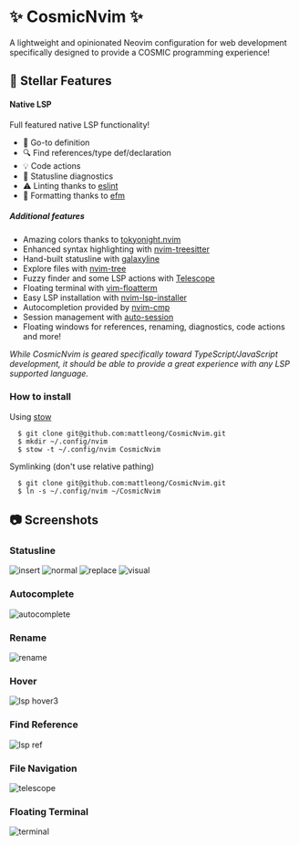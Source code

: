 # ✨ CosmicNvim ✨

A lightweight and opinionated Neovim configuration for web development specifically designed to provide a COSMIC programming experience!

## 🚀 Stellar Features

#### Native LSP

Full featured native LSP functionality!

- 📘 Go-to definition
- 🔍 Find references/type def/declaration
- 💡 Code actions
- 🚨 Statusline diagnostics
- ⚠️ Linting thanks to [eslint](https://github.com/williamboman/nvim-lsp-installer/blob/main/lua/nvim-lsp-installer/servers/eslint/README.md)
- 🔧 Formatting thanks to [efm](https://github.com/mattn/efm-langserver)

##### Additional features

- Amazing colors thanks to [tokyonight.nvim](https://github.com/folke/tokyonight.nvim)
- Enhanced syntax highlighting with [nvim-treesitter](https://github.com/nvim-treesitter/nvim-treesitter)
- Hand-built statusline with [galaxyline](https://github.com/NTBBloodbath/galaxyline.nvim)
- Explore files with [nvim-tree](https://github.com/kyazdani42/nvim-tree.lua)
- Fuzzy finder and some LSP actions with [Telescope](https://github.com/nvim-telescope/telescope.nvim)
- Floating terminal with [vim-floatterm](https://github.com/voldikss/vim-floaterm)
- Easy LSP installation with [nvim-lsp-installer](https://github.com/williamboman/nvim-lsp-installer)
- Autocompletion provided by [nvim-cmp](https://github.com/hrsh7th/nvim-cmp)
- Session management with [auto-session](https://github.com/rmagatti/auto-session)
- Floating windows for references, renaming, diagnostics, code actions and more!

_While CosmicNvim is geared specifically toward TypeScript/JavaScript development, it should be able to provide a great experience with any LSP supported language._

### How to install

Using [stow](https://www.gnu.org/software/stow/)

```
  $ git clone git@github.com:mattleong/CosmicNvim.git
  $ mkdir ~/.config/nvim
  $ stow -t ~/.config/nvim CosmicNvim
```

Symlinking (don't use relative pathing)

```
  $ git clone git@github.com:mattleong/CosmicNvim.git
  $ ln -s ~/.config/nvim ~/CosmicNvim
```

## 📷 Screenshots

### Statusline
![insert](https://user-images.githubusercontent.com/3721204/137990345-d036c2d1-0f9e-4d4e-bd6c-13e051609f61.png)
![normal](https://user-images.githubusercontent.com/3721204/137990346-8f614b6b-63da-471a-b5be-635b587f10a1.png)
![replace](https://user-images.githubusercontent.com/3721204/137990347-b59428d6-b5fe-4edb-8ceb-ab37b69b7e76.png)
![visual](https://user-images.githubusercontent.com/3721204/137990348-6eb29e9b-e912-4d6e-8a5e-e763816613d7.png)

### Autocomplete
![autocomplete](https://user-images.githubusercontent.com/3721204/137990341-39251a51-7fb8-47cc-a92e-b3893ef6cb34.png)

### Rename
![rename](https://user-images.githubusercontent.com/3721204/137995308-b8260fe6-a2e8-427d-aa21-5df0bfecf72f.png)

### Hover
![lsp hover3](https://user-images.githubusercontent.com/3721204/137989460-91b094d5-e47e-4775-a252-39442cf398d9.png)

### Find Reference
![lsp ref](https://user-images.githubusercontent.com/3721204/137989929-12036575-4b63-471e-ab44-ac6ad31bb478.png)

### File Navigation
![telescope](https://user-images.githubusercontent.com/3721204/137989935-30f3bf57-435e-4e5c-8817-2d8c6c6dd9b1.png)

### Floating Terminal
![terminal](https://user-images.githubusercontent.com/3721204/137989938-70a72dca-c6e6-4bb2-91fe-89ed94614824.png)

